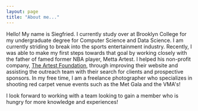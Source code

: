```yaml
---
layout: page
title: "About me..."
---
```


Hello! My name is Siegfried. I currently study over at Brooklyn College for my undergraduate degree for Computer Science and Data Science. I am currently striding to break into the sports entertainment industry. Recently, I was able to make my first steps towards that goal by working closely with the father of famed former NBA player, Metta Artest. 
I helped his non-profit company, [The Artest Foundation](https://www.theartestfoundation.org), through improving their website and assisting the outreach team with their search for clients and prospective sponsors. In my free time, I am a freelance photographer who specializes in shooting red carpet venue events such as the Met Gala and the VMA's!

I look forward to working with a team looking to gain a member who is hungry for more knowledge and experiences! 
